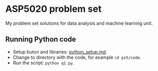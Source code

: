 # ASP5020 problem set

My problem set solutions for data analysis and machine learning unit.

## Running Python code

* Setup buton and libraries: [python_setup.md](python_setup.md).
* Change to directory with the code, for example `cd ps5/code`.
* Run the script: `python q1.py`.
